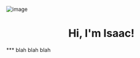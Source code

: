 ![image](https://github.com/i-ouellette/i-ouellette/assets/157050094/8a4eab11-47fd-4570-a199-00a08d210791)
<h1 align="center">Hi, I'm Isaac!</h1>
***
blah blah blah
